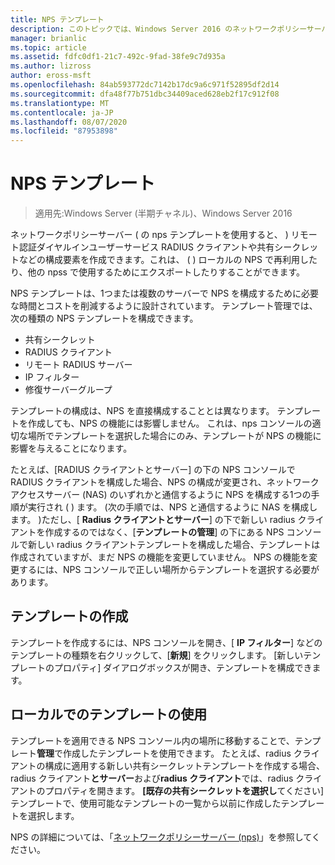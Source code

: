 ```yaml
---
title: NPS テンプレート
description: このトピックでは、Windows Server 2016 のネットワークポリシーサーバーテンプレートの概要について説明します。
manager: brianlic
ms.topic: article
ms.assetid: fdfc0df1-21c7-492c-9fad-38fe9c7d935a
ms.author: lizross
author: eross-msft
ms.openlocfilehash: 84ab593772dc7142b17dc9a6c971f52895df2d14
ms.sourcegitcommit: dfa48f77b751dbc34409aced628eb2f17c912f08
ms.translationtype: MT
ms.contentlocale: ja-JP
ms.lasthandoff: 08/07/2020
ms.locfileid: "87953898"
---
```

# <a name="nps-templates"></a>NPS テンプレート

>適用先:Windows Server (半期チャネル)、Windows Server 2016

ネットワークポリシーサーバー \( の nps テンプレートを使用すると、 \) リモート認証ダイヤルインユーザーサービス RADIUS クライアントや共有シークレットなどの構成要素を作成できます。これは、 \( \) ローカルの NPS で再利用したり、他の npss で使用するためにエクスポートしたりすることができます。

NPS テンプレートは、1つまたは複数のサーバーで NPS を構成するために必要な時間とコストを削減するように設計されています。 テンプレート管理では、次の種類の NPS テンプレートを構成できます。

- 共有シークレット
- RADIUS クライアント
- リモート RADIUS サーバー
- IP フィルター
- 修復サーバーグループ

テンプレートの構成は、NPS を直接構成することとは異なります。 テンプレートを作成しても、NPS の機能には影響しません。 これは、nps コンソールの適切な場所でテンプレートを選択した場合にのみ、テンプレートが NPS の機能に影響を与えることになります。

たとえば、[RADIUS クライアントとサーバー] の下の NPS コンソールで RADIUS クライアントを構成した場合、NPS の構成が変更され、ネットワークアクセスサーバー (NAS) のいずれかと通信するように NPS を構成する1つの手順が実行され \( \) ます。 \(次の手順では、NPS と通信するように NAS を構成します。 \)ただし、[ **Radius クライアントとサーバー**] の下で新しい radius クライアントを作成するのではなく、[**テンプレートの管理**] の下にある NPS コンソールで新しい radius クライアントテンプレートを構成した場合、テンプレートは作成されていますが、まだ NPS の機能を変更していません。 NPS の機能を変更するには、NPS コンソールで正しい場所からテンプレートを選択する必要があります。

## <a name="creating-templates"></a>テンプレートの作成

テンプレートを作成するには、NPS コンソールを開き、[ **IP フィルター**] などのテンプレートの種類を右クリックして、[**新規**] をクリックします。 [新しいテンプレートのプロパティ] ダイアログボックスが開き、テンプレートを構成できます。

## <a name="using-templates-locally"></a>ローカルでのテンプレートの使用

テンプレートを適用できる NPS コンソール内の場所に移動することで、テンプレート**管理**で作成したテンプレートを使用できます。 たとえば、radius クライアントの構成に適用する新しい共有シークレットテンプレートを作成する場合、radius クライアント**とサーバー**および**radius クライアント**では、radius クライアントのプロパティを開きます。 **[既存の共有シークレットを選択し**てください] テンプレートで、使用可能なテンプレートの一覧から以前に作成したテンプレートを選択します。

NPS の詳細については、「[ネットワークポリシーサーバー (nps)](nps-top.md)」を参照してください。
